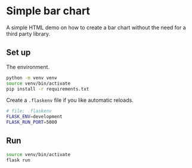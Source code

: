 
# Simple bar chart

A simple HTML demo on how to create a bar chart without the need for a 
third party library.

## Set up

The environment.

```sh
python -m venv venv
source venv/bin/activate
pip install -r requirements.txt
```

Create a `.flaskenv` file if you like automatic reloads.

```sh
# file: .flaskenv
FLASK_ENV=development
FLASK_RUN_PORT=5000
``` 

## Run

```sh
source venv/bin/activate
flask run
```
